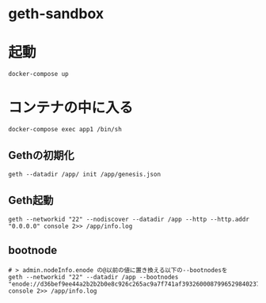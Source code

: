 # geth-sandbox

# 起動

```
docker-compose up
```

# コンテナの中に入る

```
docker-compose exec app1 /bin/sh
```

## Gethの初期化
```
geth --datadir /app/ init /app/genesis.json
```

## Geth起動
```
geth --networkid "22" --nodiscover --datadir /app --http --http.addr "0.0.0.0" console 2>> /app/info.log
```

## bootnode
```
# > admin.nodeInfo.enode の@以前の値に置き換える以下の--bootnodesを
geth --networkid "22" --datadir /app --bootnodes "enode://d36bef9ee44a2b2b2b0e8c926c265ac9a7f741af39326000879965298402370140b42ca631fd96362eeee92a8d952e2233d3816baab958def6747ff2d3e0827a@app1:30303" console 2>> /app/info.log
```
